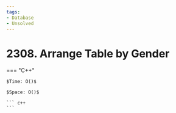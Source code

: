 ```yaml
---
tags:
- Database
- Unsolved
---
```



# 2308. Arrange Table by Gender

=== "C++"

    $Time: O()$

    $Space: O()$

    ``` c++
    ```